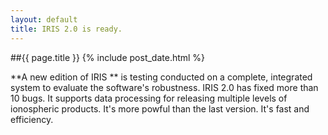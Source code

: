 ```yaml
---
layout: default
title: IRIS 2.0 is ready.
---
```

##{{ page.title }}
{% include post_date.html %}

**A new edition of IRIS ** is testing conducted on a complete, integrated system to evaluate the software's robustness. IRIS 2.0 has fixed more than 10 bugs. It supports data processing for releasing multiple levels of ionospheric products. It's more powful than the last version. It's fast and efficiency.

